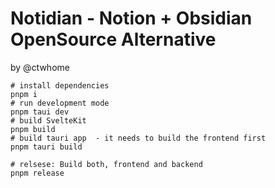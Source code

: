 # Notidian - Notion + Obsidian OpenSource Alternative

by @ctwhome

```shell
# install dependencies
pnpm i
# run development mode
pnpm taui dev
# build SvelteKit
pnpm build
# build tauri app  - it needs to build the frontend first
pnpm tauri build

# relsese: Build both, frontend and backend
pnpm release
```
